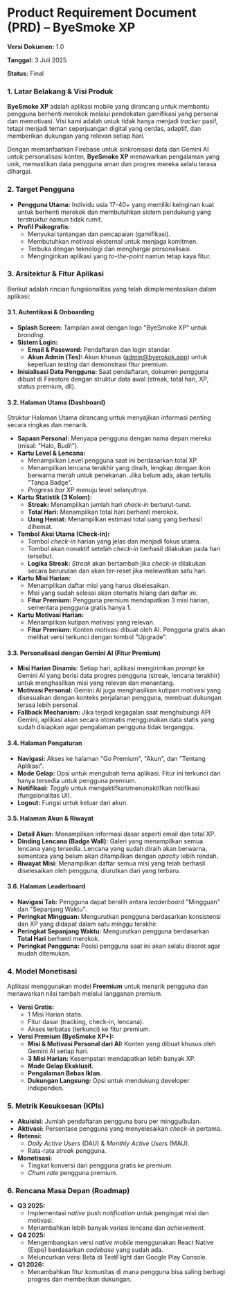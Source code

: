# **Product Requirement Document (PRD) – ByeSmoke XP**

**Versi Dokumen:** 1.0

**Tanggal:** 3 Juli 2025

**Status:** Final

### **1\. Latar Belakang & Visi Produk**

**ByeSmoke XP** adalah aplikasi mobile yang dirancang untuk membantu pengguna berhenti merokok melalui pendekatan gamifikasi yang personal dan memotivasi. Visi kami adalah untuk tidak hanya menjadi *tracker* pasif, tetapi menjadi teman seperjuangan digital yang cerdas, adaptif, dan memberikan dukungan yang relevan setiap hari.

Dengan memanfaatkan Firebase untuk sinkronisasi data dan Gemini AI untuk personalisasi konten, **ByeSmoke XP** menawarkan pengalaman yang unik, memastikan data pengguna aman dan progres mereka selalu terasa dihargai.

### **2\. Target Pengguna**

* **Pengguna Utama:** Individu usia 17-40+ yang memiliki keinginan kuat untuk berhenti merokok dan membutuhkan sistem pendukung yang terstruktur namun tidak rumit.  
* **Profil Psikografis:**  
  * Menyukai tantangan dan pencapaian (gamifikasi).  
  * Membutuhkan motivasi eksternal untuk menjaga komitmen.  
  * Terbuka dengan teknologi dan menghargai personalisasi.  
  * Menginginkan aplikasi yang *to-the-point* namun tetap kaya fitur.

### **3\. Arsitektur & Fitur Aplikasi**

Berikut adalah rincian fungsionalitas yang telah diimplementasikan dalam aplikasi:

#### **3.1. Autentikasi & Onboarding**

* **Splash Screen:** Tampilan awal dengan logo "ByeSmoke XP" untuk *branding*.  
* **Sistem Login:**  
  * **Email & Password:** Pendaftaran dan login standar.  
  * **Akun Admin (Tes):** Akun khusus (admin@byerokok.app) untuk keperluan *testing* dan demonstrasi fitur premium.  
* **Inisialisasi Data Pengguna:** Saat pendaftaran, dokumen pengguna dibuat di Firestore dengan struktur data awal (streak, total hari, XP, status premium, dll).

#### **3.2. Halaman Utama (Dashboard)**

Struktur Halaman Utama dirancang untuk menyajikan informasi penting secara ringkas dan menarik.

* **Sapaan Personal:** Menyapa pengguna dengan nama depan mereka (misal: "Halo, Budi\!").  
* **Kartu Level & Lencana:**  
  * Menampilkan Level pengguna saat ini berdasarkan total XP.  
  * Menampilkan lencana terakhir yang diraih, lengkap dengan ikon berwarna merah untuk penekanan. Jika belum ada, akan tertulis "Tanpa Badge".  
  * *Progress bar* XP menuju level selanjutnya.  
* **Kartu Statistik (3 Kolom):**  
  * **Streak:** Menampilkan jumlah hari *check-in* berturut-turut.  
  * **Total Hari:** Menampilkan total hari berhenti merokok.  
  * **Uang Hemat:** Menampilkan estimasi total uang yang berhasil dihemat.  
* **Tombol Aksi Utama (Check-in):**  
  * Tombol *check-in* harian yang jelas dan menjadi fokus utama.  
  * Tombol akan nonaktif setelah *check-in* berhasil dilakukan pada hari tersebut.  
  * **Logika Streak:** *Streak* akan bertambah jika *check-in* dilakukan secara berurutan dan akan ter-reset jika melewatkan satu hari.  
* **Kartu Misi Harian:**  
  * Menampilkan daftar misi yang harus diselesaikan.  
  * Misi yang sudah selesai akan otomatis hilang dari daftar ini.  
  * **Fitur Premium:** Pengguna premium mendapatkan 3 misi harian, sementara pengguna gratis hanya 1\.  
* **Kartu Motivasi Harian:**  
  * Menampilkan kutipan motivasi yang relevan.  
  * **Fitur Premium:** Konten motivasi dibuat oleh AI. Pengguna gratis akan melihat versi terkunci dengan tombol "Upgrade".

#### **3.3. Personalisasi dengan Gemini AI (Fitur Premium)**

* **Misi Harian Dinamis:** Setiap hari, aplikasi mengirimkan *prompt* ke Gemini AI yang berisi data progres pengguna (streak, lencana terakhir) untuk menghasilkan misi yang relevan dan menantang.  
* **Motivasi Personal:** Gemini AI juga menghasilkan kutipan motivasi yang disesuaikan dengan konteks perjalanan pengguna, membuat dukungan terasa lebih personal.  
* **Fallback Mechanism:** Jika terjadi kegagalan saat menghubungi API Gemini, aplikasi akan secara otomatis menggunakan data statis yang sudah disiapkan agar pengalaman pengguna tidak terganggu.

#### **3.4. Halaman Pengaturan**

* **Navigasi:** Akses ke halaman "Go Premium", "Akun", dan "Tentang Aplikasi".  
* **Mode Gelap:** Opsi untuk mengubah tema aplikasi. Fitur ini terkunci dan hanya tersedia untuk pengguna premium.  
* **Notifikasi:** *Toggle* untuk mengaktifkan/menonaktifkan notifikasi (fungsionalitas UI).  
* **Logout:** Fungsi untuk keluar dari akun.

#### **3.5. Halaman Akun & Riwayat**

* **Detail Akun:** Menampilkan informasi dasar seperti email dan total XP.  
* **Dinding Lencana (Badge Wall):** Galeri yang menampilkan semua lencana yang tersedia. Lencana yang sudah diraih akan berwarna, sementara yang belum akan ditampilkan dengan *opacity* lebih rendah.  
* **Riwayat Misi:** Menampilkan daftar semua misi yang telah berhasil diselesaikan oleh pengguna, diurutkan dari yang terbaru.

#### **3.6. Halaman Leaderboard**

* **Navigasi Tab:** Pengguna dapat beralih antara *leaderboard* "Mingguan" dan "Sepanjang Waktu".  
* **Peringkat Mingguan:** Mengurutkan pengguna berdasarkan konsistensi dan XP yang didapat dalam satu minggu terakhir.  
* **Peringkat Sepanjang Waktu:** Mengurutkan pengguna berdasarkan **Total Hari** berhenti merokok.  
* **Peringkat Pengguna:** Posisi pengguna saat ini akan selalu disorot agar mudah ditemukan.

### **4\. Model Monetisasi**

Aplikasi menggunakan model **Freemium** untuk menarik pengguna dan menawarkan nilai tambah melalui langganan premium.

* **Versi Gratis:**  
  * 1 Misi Harian statis.  
  * Fitur dasar (tracking, check-in, lencana).  
  * Akses terbatas (terkunci) ke fitur premium.  
* **Versi Premium (ByeSmoke XP+):**  
  * **Misi & Motivasi Personal dari AI:** Konten yang dibuat khusus oleh Gemini AI setiap hari.  
  * **3 Misi Harian:** Kesempatan mendapatkan lebih banyak XP.  
  * **Mode Gelap Eksklusif.**  
  * **Pengalaman Bebas Iklan.**  
  * **Dukungan Langsung:** Opsi untuk mendukung developer independen.

### **5\. Metrik Kesuksesan (KPIs)**

* **Akuisisi:** Jumlah pendaftaran pengguna baru per minggu/bulan.  
* **Aktivasi:** Persentase pengguna yang menyelesaikan *check-in* pertama.  
* **Retensi:**  
  * *Daily Active Users* (DAU) & *Monthly Active Users* (MAU).  
  * Rata-rata *streak* pengguna.  
* **Monetisasi:**  
  * Tingkat konversi dari pengguna gratis ke premium.  
  * *Churn rate* pengguna premium.

### **6\. Rencana Masa Depan (Roadmap)**

* **Q3 2025:**  
  * Implementasi *native* push *notification* untuk pengingat misi dan motivasi.  
  * Menambahkan lebih banyak variasi lencana dan *achievement*.  
* **Q4 2025:**  
  * Mengembangkan versi *native mobile* menggunakan React Native (Expo) berdasarkan *codebase* yang sudah ada.  
  * Meluncurkan versi Beta di TestFlight dan Google Play Console.  
* **Q1 2026:**  
  * Menambahkan fitur komunitas di mana pengguna bisa saling berbagi progres dan memberikan dukungan.